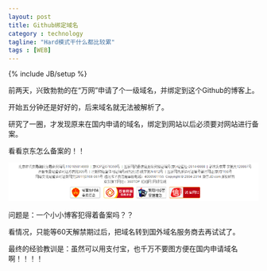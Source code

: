 ```yaml
---
layout: post
title: Github绑定域名
category : technology
tagline: "Hard模式干什么都比较累"
tags : [WEB]
---
```

{% include JB/setup %}

前两天，兴致勃勃的在“万网”申请了个一级域名，并绑定到这个Github的博客上。

开始五分钟还是好好的，后来域名就无法被解析了。

研究了一圈，才发现原来在国内申请的域名，绑定到网站以后必须要对网站进行备案。

看看京东怎么备案的！！

![备案](https://github.com/ZhaoShixinCN/ZhaoShixinCN.github.io/raw/master/img/Beian.png)

问题是：一个小小博客犯得着备案吗？？

看情况，只能等60天解禁期过后，把域名转到国外域名服务商去再试试了。

最终的经验教训是：虽然可以用支付宝，也千万不要图方便在国内申请域名啊！！！！